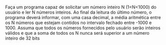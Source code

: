 Faça um programa capaz de solicitar um número inteiro N (1<N<1000) do usuário e ler N
números inteiros. Ao final da leitura do último número, o programa deverá informar, com
uma casa decimal, a média aritmética entre os N números que estejam contidos no
intervalo fechado entre -1000 e 1000.
Assuma que todos os números fornecidos pelo usuário serão inteiros válidos e que a
soma de todos os N nunca será superior a um número inteiro de 32 bits
